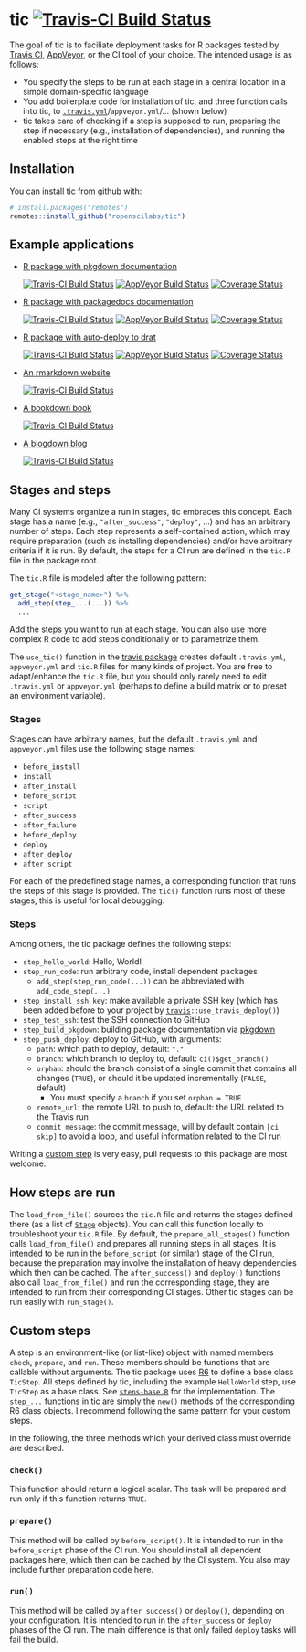 # tic [![Travis-CI Build Status](https://travis-ci.org/ropenscilabs/tic.svg?branch=master)](https://travis-ci.org/ropenscilabs/tic)

The goal of tic is to faciliate deployment tasks for R packages tested by [Travis CI](https://travis-ci.org), [AppVeyor](https://www.appveyor.com/), or the CI tool of your choice.
The intended usage is as follows:
- You specify the steps to be run at each stage in a central location in a simple domain-specific language
- You add boilerplate code for installation of tic, and three function calls into tic, to [`.travis.yml`](#travis)/`appveyor.yml`/... (shown below)
- tic takes care of checking if a step is supposed to run, preparing the step if necessary (e.g., installation of dependencies), and running the enabled steps at the right time

## Installation

You can install tic from github with:

``` r
# install.packages("remotes")
remotes::install_github("ropenscilabs/tic")
```


## Example applications

- [R package with pkgdown documentation](https://github.com/krlmlr/tic.package)

    [![Travis-CI Build Status](https://travis-ci.org/krlmlr/tic.package.svg?branch=master)](https://travis-ci.org/krlmlr/tic.package) [![AppVeyor Build Status](https://ci.appveyor.com/api/projects/status/github/krlmlr/tic-package?branch=master&svg=true)](https://ci.appveyor.com/project/krlmlr/tic-package) [![Coverage Status](https://codecov.io/gh/krlmlr/tic.package/branch/master/graph/badge.svg)](https://codecov.io/github/krlmlr/tic.package?branch=master)

- [R package with packagedocs documentation](https://github.com/krlmlr/tic.packagedocs)

    [![Travis-CI Build Status](https://travis-ci.org/krlmlr/tic.packagedocs.svg?branch=master)](https://travis-ci.org/krlmlr/tic.packagedocs) [![AppVeyor Build Status](https://ci.appveyor.com/api/projects/status/github/krlmlr/tic.packagedocs?branch=master&svg=true)](https://ci.appveyor.com/project/krlmlr/tic.packagedocs) [![Coverage Status](https://codecov.io/gh/krlmlr/tic.packagedocs/branch/master/graph/badge.svg)](https://codecov.io/github/krlmlr/tic.packagedocs?branch=master)

- [R package with auto-deploy to drat](https://github.com/krlmlr/tic.drat)

    [![Travis-CI Build Status](https://travis-ci.org/krlmlr/tic.drat.svg?branch=master)](https://travis-ci.org/krlmlr/tic.drat) [![AppVeyor Build Status](https://ci.appveyor.com/api/projects/status/github/krlmlr/tic.drat?branch=master&svg=true)](https://ci.appveyor.com/project/krlmlr/tic.drat) [![Coverage Status](https://codecov.io/gh/krlmlr/tic.drat/branch/master/graph/badge.svg)](https://codecov.io/github/krlmlr/tic.drat?branch=master)

- [An rmarkdown website](https://github.com/krlmlr/tic.website)

    [![Travis-CI Build Status](https://travis-ci.org/krlmlr/tic.website.svg?branch=master)](https://travis-ci.org/krlmlr/tic.website)

- [A bookdown book](https://github.com/krlmlr/tic.bookdown)

    [![Travis-CI Build Status](https://travis-ci.org/krlmlr/tic.bookdown.svg?branch=master)](https://travis-ci.org/krlmlr/tic.bookdown)

- [A blogdown blog](https://github.com/krlmlr/tic.blogdown)

    [![Travis-CI Build Status](https://travis-ci.org/krlmlr/tic.blogdown.svg?branch=master)](https://travis-ci.org/krlmlr/tic.blogdown)




## Stages and steps

Many CI systems organize a run in stages, tic embraces this concept.
Each stage has a name (e.g., `"after_success"`, `"deploy"`, ...)
and has an arbitrary number of steps.
Each step represents a self-contained action,
which may require preparation (such as installing dependencies)
and/or have arbitrary criteria if it is run.
By default, the steps for a CI run are defined in the `tic.R` file
in the package root.

The `tic.R` file is modeled after the following pattern:

```r
get_stage("<stage_name>") %>%
  add_step(step_...(...)) %>%
  ...
```

Add the steps you want to run at each stage.
You can also use more complex R code to add steps conditionally or to parametrize them.

The `use_tic()` function in the [travis package](https://github.com/ropenscilabs/travis) creates default `.travis.yml`, `appveyor.yml` and `tic.R` files for many kinds of project.
You are free to adapt/enhance the `tic.R` file, but you should only rarely need to edit `.travis.yml` or `appveyor.yml` (perhaps to define a build matrix or to preset an environment variable).


### Stages

Stages can have arbitrary names, but the default `.travis.yml` and `appveyor.yml` files use the following stage names:

- `before_install`
- `install`
- `after_install`
- `before_script`
- `script`
- `after_success`
- `after_failure`
- `before_deploy`
- `deploy`
- `after_deploy`
- `after_script`

For each of the predefined stage names, a corresponding function that runs the steps of this stage is provided.
The `tic()` function runs most of these stages, this is useful for local debugging.


### Steps

Among others, the tic package defines the following steps:

- `step_hello_world`: Hello, World!
- `step_run_code`: run arbitrary code, install dependent packages
    - `add_step(step_run_code(...))` can be abbreviated with `add_code_step(...)`
- `step_install_ssh_key`: make available a private SSH key (which has been added before to your project by [`travis`](https://github.com/ropenscilabs/travis)`::use_travis_deploy()`)
- `step_test_ssh`: test the SSH connection to GitHub
- `step_build_pkgdown`: building package documentation via [pkgdown](https://github.com/hadley/pkgdown)
- `step_push_deploy`: deploy to GitHub, with arguments:
    - `path`: which path to deploy, default: `"."`
    - `branch`: which branch to deploy to, default: `ci()$get_branch()`
    - `orphan`: should the branch consist of a single commit that contains all changes (`TRUE`), or should it be updated incrementally (`FALSE`, default)
        - You must specify a `branch` if you set `orphan = TRUE`
    - `remote_url`: the remote URL to push to, default: the URL related to the Travis run
    - `commit_message`: the commit message, will by default contain `[ci skip]` to avoid a loop, and useful information related to the CI run

Writing a [custom step](#custom-steps) is very easy, pull requests to this package are most welcome.


## How steps are run

The `load_from_file()` sources the `tic.R` file and returns the stages defined there
(as a list of [`Stage`](https://github.com/ropenscilabs/tic/blob/master/R/stage.R) objects).
You can call this function locally to troubleshoot your `tic.R` file.
By default, the `prepare_all_stages()` function
calls `load_from_file()` and prepares all running steps in all stages.
It is intended to be run in the `before_script` (or similar) stage of the CI run,
because the preparation may involve the installation of heavy dependencies
which then can be cached.
The `after_success()` and `deploy()` functions also
call `load_from_file()` and run the corresponding stage,
they are intended to run from their corresponding CI stages.
Other tic stages can be run easily with `run_stage()`.


## Custom steps

A step is an environment-like (or list-like) object with named members `check`, `prepare`, and `run`.
These members should be functions that are callable without arguments.
The tic package uses [R6](https://github.com/wch/R6) to define a base class `TicStep`.
All steps defined by tic, including the example `HelloWorld` step, use `TicStep` as a base class.
See [`steps-base.R`](https://github.com/ropenscilabs/tic/blob/master/R/steps-base.R) for the implementation.
The `step_...` functions in tic are simply the `new()` methods of the corresponding R6 class objects.
I recommend following the same pattern for your custom steps.

In the following, the three methods which your derived class must override are described.

### `check()`

This function should return a logical scalar.
The task will be prepared and run only if this function returns `TRUE`.


### `prepare()`

This method will be called by `before_script()`.
It is intended to run in the `before_script` phase of the CI run.
You should install all dependent packages here, which then can be cached by the CI system.
You also may include further preparation code here.


### `run()`

This method will be called by `after_success()` or `deploy()`,
depending on your configuration.
It is intended to run in the `after_success` or `deploy` phases of the CI run.
The main difference is that only failed `deploy` tasks will fail the build.
